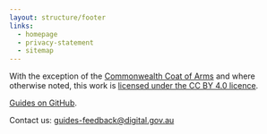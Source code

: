 ```yaml
---
layout: structure/footer
links:
  - homepage
  - privacy-statement
  - sitemap
---
```


With the exception of the [Commonwealth Coat of Arms](https://www.dpmc.gov.au/government/commonwealth-coat-arms) and where otherwise noted, this work is
[licensed under the CC BY 4.0 licence](https://creativecommons.org/licenses/by/4.0/).

[Guides on GitHub](https://github.com/govau/service-manual/).

Contact us: [guides-feedback@digital.gov.au](mailto:guides-feedback@digital.gov.au)
